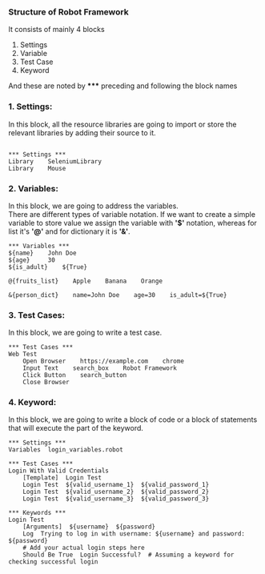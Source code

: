 ### Structure of Robot Framework
It consists of mainly 4 blocks
1. Settings
2. Variable
3. Test Case
4. Keyword

And these are noted by __***__ preceding and following the block names

### 1. Settings:   
In this block, all the resource libraries are going to import or store the relevant libraries by adding their source to it.
```robot

*** Settings ***
Library    SeleniumLibrary
Library    Mouse

```
### 2. Variables:
In this block, we are going to address the variables.   
There are different types of variable notation. If we want to create a simple variable to store value we assign the variable with __'$'__ notation, whereas for list it's __'@'__ and for dictionary it is __'&'__.   
```robot
*** Variables ***
${name}    John Doe
${age}     30
${is_adult}    ${True}

@{fruits_list}    Apple    Banana    Orange

&{person_dict}    name=John Doe    age=30    is_adult=${True}

```

### 3. Test Cases:
In this block, we are going to write a test case.
```robot
*** Test Cases ***
Web Test
    Open Browser    https://example.com    chrome
    Input Text    search_box    Robot Framework
    Click Button    search_button
    Close Browser
```
### 4. Keyword:
In this block, we are going to write a block of code or a block of statements that will execute the part of the keyword.
```robot
*** Settings ***
Variables  login_variables.robot

*** Test Cases ***
Login With Valid Credentials
    [Template]  Login Test
    Login Test  ${valid_username_1}  ${valid_password_1}
    Login Test  ${valid_username_2}  ${valid_password_2}
    Login Test  ${valid_username_3}  ${valid_password_3}

*** Keywords ***
Login Test
    [Arguments]  ${username}  ${password}
    Log  Trying to log in with username: ${username} and password: ${password}
    # Add your actual login steps here
    Should Be True  Login Successful?  # Assuming a keyword for checking successful login
```


